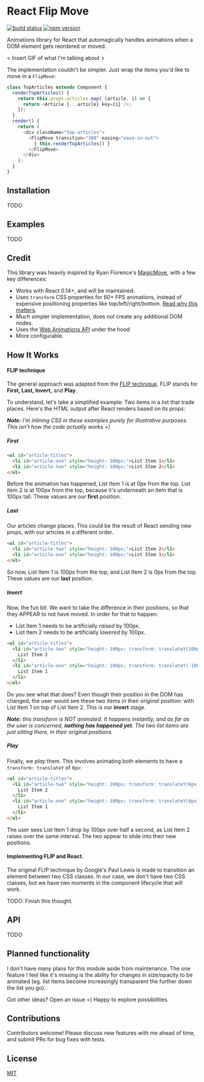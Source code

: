 React Flip Move
=========

[![build status](https://img.shields.io/travis/joshwcomeau/react-flip-move/master.svg?style=flat-square)](https://travis-ci.org/joshwcomeau/react-flip-move)
[![npm version](https://img.shields.io/npm/v/react-flip-move.svg?style=flat-square)](https://www.npmjs.com/package/react-flip-move)

Animations library for React that automagically handles animations when a DOM element gets reordered or moved.

< Insert GIF of what I'm talking about >

The implementation couldn't be simpler. Just wrap the items you'd like to move in a `FlipMove`:

```js
class TopArticles extends Component {
  renderTopArticles() {
    return this.props.articles.map( (article, i) => {
      return <Article {...article} key={i} />;
    });
  }
  render() {
    return (
      <div className="top-articles">
        <FlipMove transition="300" easing="ease-in-out">
          { this.renderTopArticles() }
        </FlipMove>
      </div>
    );
  }
}
```


## Installation

TODO


## Examples

TODO


## Credit

This library was heavily inspired by Ryan Florence's [MagicMove](https://github.com/ryanflorence/react-magic-move), with a few key differences:

* Works with React 0.14+, and will be maintained.
* Uses `transform` CSS properties for 60+ FPS animations, instead of expensive positioning properties like top/left/right/bottom. [Read why this matters](https://aerotwist.com/blog/pixels-are-expensive/).
* _Much_ simpler implementation, does not create any additional DOM nodes.
* Uses the [Web Animations API](http://w3c.github.io/web-animations/) under the hood
* More configurable.


## How It Works

#### FLIP technique
The general approach was adapted from the [FLIP technique](https://aerotwist.com/blog/flip-your-animations/). FLIP stands for **First, Last, Invert,** and **Play**.

To understand, let's take a simplified example: Two items in a list that trade places. Here's the HTML output after React renders based on its props:

_**Note:** I'm inlining CSS in these examples purely for illustrative purposes. This isn't how the code actually works =)_


##### First

```html
<ul id="article-titles">
  <li id="article-one" style="height: 100px;">List Item 1</li>
  <li id="article-two" style="height: 100px;">List Item 2</li>
</ul>
```

Before the animation has happened, List Item 1 is at 0px from the top. List item 2 is at 100px from the top, because it's underneath an item that is 100px tall. These values are our **first** position.


##### Last

Our articles change places. This could be the result of React sending new props, with our articles in a different order.

```html
<ul id="article-titles">
  <li id="article-two" style="height: 100px;">List Item 2</li>
  <li id="article-one" style="height: 100px;">List Item 1</li>
</ul>
```

So now, List Item 1 is 100px from the top, and List Item 2 is 0px from the top. These values are our **last** position.

##### Invert

Now, the fun bit. We want to take the difference in their positions, so that they APPEAR to not have moved. In order for that to happen:

* List Item 1 needs to be artificially _raised_ by 100px.
* List Item 2 needs to be artificially _lowered_ by 100px.

```html
<ul id="article-titles">
  <li id="article-two" style="height: 100px; transform: translateY(100px)">
    List Item 2
  </li>
  <li id="article-one" style="height: 100px; transform: translateY(-100px)">
    List Item 1
  </li>
</ul>
```

Do you see what that does? Even though their position in the DOM has changed, the user would see these two items in their _original_ position: with List Item 1 on top of List Item 2. This is our **invert** stage.

_**Note:** this transform is NOT animated. It happens instantly, and as far as the user is concerned, **nothing has happened yet**. The two list items are just sitting there, in their original positions._


##### Play

Finally, we *play* them. This involves animating both elements to have a `transform: translateY` of `0px`:

```html
<ul id="article-titles">
  <li id="article-two" style="height: 100px; transform: translateY(0px); transition: 500ms">
    List Item 2
  </li>
  <li id="article-one" style="height: 100px; transform: translateY(0px); transition: 500ms">
    List Item 1
  </li>
</ul>
```

The user sees List Item 1 drop by 100px over half a second, as List Item 2 raises over the same interval. The two appear to slide into their new positions.

#### Implementing FLIP and React.

The original FLIP technique by Google's Paul Lewis is made to transition an element between two CSS classes. In our case, we don't have two CSS classes, but we have two moments in the component lifecycle that will work.

TODO: Finish this thought.

## API

TODO


## Planned functionality

I don't have many plans for this module aside from maintenance. The one feature I feel like it's missing is the ability for changes in size/opacity to be animated (eg. list items become increasingly transparent the further down the list you go).

Got other ideas? Open an issue =) Happy to explore possibilities.


## Contributions

Contributors welcome! Please discuss new features with me ahead of time, and submit PRs for bug fixes with tests.


## License

[MIT](https://github.com/joshwcomeau/flip-move/blob/master/LICENSE.md)
